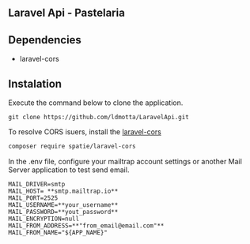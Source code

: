 ## Laravel Api - Pastelaria

## Dependencies

* laravel-cors

## Instalation

Execute the command below to clone the application.

```
git clone https://github.com/ldmotta/LaravelApi.git
```

<!-- Execute o comando de instalação do Laravel 6, executando o comando abaixo no terminal.

```bash
composer create-project --prefer-dist laravel/laravel pastelaria "6.*"
``` -->

To resolve CORS isuers, install the [laravel-cors](https://github.com/spatie/laravel-cors)

```bash
composer require spatie/laravel-cors
```

In the .env file, configure your mailtrap account settings or another Mail Server application to test send email.

```
MAIL_DRIVER=smtp
MAIL_HOST= **smtp.mailtrap.io**
MAIL_PORT=2525
MAIL_USERNAME=**your_username**
MAIL_PASSWORD=**yout_password**
MAIL_ENCRYPTION=null
MAIL_FROM_ADDRESS=**"from_email@email.com"**
MAIL_FROM_NAME="${APP_NAME}"
```

